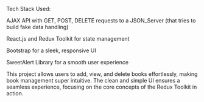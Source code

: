 Tech Stack Used:
<p>AJAX API with GET, POST, DELETE requests to a JSON_Server (that tries to build fake data handling) </p>
<p>React.js and Redux Toolkit for state management</p>
<p>Bootstrap for a sleek, responsive UI </p>
<p>SweetAlert Library for a smooth user experience</p>

<p>This project allows users to add, view, and delete books effortlessly, making book management super intuitive. The clean and simple UI ensures a seamless experience, focusing on the core concepts of the Redux Toolkit in action.</p>
